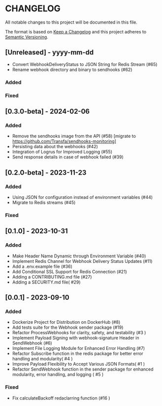 # CHANGELOG

All notable changes to this project will be documented in this file.

The format is based on [Keep a Changelog](http://keepachangelog.com/)
and this project adheres to [Semantic Versioning](http://semver.org/).

## [Unreleased] - yyyy-mm-dd

- Convert WebhookDeliveryStatus to JSON String for Redis Stream (#65)
- Rename webhook directory and binary to sendhooks (#62)

### Added

### Fixed


## [0.3.0-beta] - 2024-02-06

### Added

- Remove the sendhooks image from the API (#58) [migrate to https://github.com/Transfa/sendhooks-monitoring]
- Persisting data about the webhooks (#42)
- Integration of Logrus for Improved Logging (#55)
- Send response details in case of webhook failed (#39)

## [0.2.0-beta] - 2023-11-23

### Added

- Using JSON for configuration instead of environment variables (#44)
- Migrate to Redis streams (#45)

### Fixed

## [0.1.0] - 2023-10-31

### Added

- Make Header Name Dynamic through Environment Variable (#40)
- Implement Redis Channel for Webhook Delivery Status Updates (#11)
- Add a .env.example file (#36)
- Add Conditional SSL Support for Redis Connection (#21)
- Adding a CONTRIBUTING.md file (#27)
- Adding a SECURITY.md file( #29)


## [0.0.1] - 2023-09-10

### Added

- Dockerize Project for Distribution on DockerHub (#8)
- Add tests suite for the Webhook sender package (#19)
- Refactor ProcessWebhooks for clarity, safety, and testability (#3 )
- Implement Payload Signing with webhook-signature Header in SendWebhook (#6)
- Implement File Logging Module for Enhanced Error Handling (#7)
- Refactor Subscribe function in the redis package for better error handling and modularity( #4 )
- Improve Payload Flexibility to Accept Various JSON Formats( #1 )
- Refactor SendWebhook function in the sender package for enhanced modularity, error handling, and logging ( #5 )

### Fixed

- Fix calculateBackoff redaclarring function (#16 )
